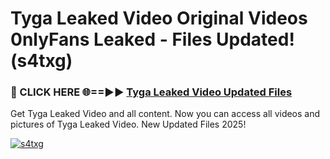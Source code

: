 # Tyga Leaked Video Original Videos 0nlyFans Leaked - Files Updated! (s4txg)

<h3>🔴 CLICK HERE 🌐==►► <a href="https://tinyurl.com/ehrbuxhb" rel="nofollow">Tyga Leaked Video Updated Files</a></h3>

Get Tyga Leaked Video and all content. Now you can access all videos and pictures of Tyga Leaked Video. New Updated Files 2025!

[![s4txg](https://i.imgur.com/lVYEuWS.gif)](https://tinyurl.com/ehrbuxhb)
